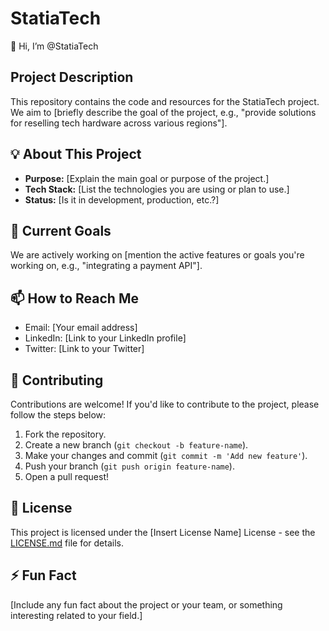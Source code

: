 # StatiaTech

👋 Hi, I’m @StatiaTech

## Project Description

This repository contains the code and resources for the StatiaTech project. We aim to [briefly describe the goal of the project, e.g., "provide solutions for reselling tech hardware across various regions"]. 

## 💡 About This Project

- **Purpose:** [Explain the main goal or purpose of the project.]
- **Tech Stack:** [List the technologies you are using or plan to use.]
- **Status:** [Is it in development, production, etc.?]

## 🌱 Current Goals

We are actively working on [mention the active features or goals you're working on, e.g., "integrating a payment API"].

## 📫 How to Reach Me

- Email: [Your email address]
- LinkedIn: [Link to your LinkedIn profile]
- Twitter: [Link to your Twitter]

## 🚀 Contributing

Contributions are welcome! If you'd like to contribute to the project, please follow the steps below:

1. Fork the repository.
2. Create a new branch (`git checkout -b feature-name`).
3. Make your changes and commit (`git commit -m 'Add new feature'`).
4. Push your branch (`git push origin feature-name`).
5. Open a pull request!

## 📜 License

This project is licensed under the [Insert License Name] License - see the [LICENSE.md](LICENSE.md) file for details.

## ⚡ Fun Fact

[Include any fun fact about the project or your team, or something interesting related to your field.]

